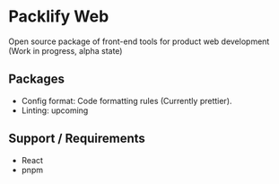 # Packlify Web
Open source package of front-end tools for product web development (Work in progress, alpha state)

## Packages
- Config format: Code formatting rules (Currently prettier).
- Linting: upcoming

## Support / Requirements
- React
- pnpm
